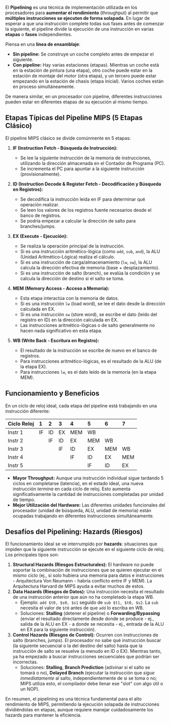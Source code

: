 El **Pipelining** es una técnica de implementación utilizada en los procesadores para **aumentar el rendimiento** (throughput) al permitir que **múltiples instrucciones se ejecuten de forma solapada**. En lugar de esperar a que una instrucción complete todas sus fases antes de comenzar la siguiente, el pipeline divide la ejecución de una instrucción en varias **etapas** o **fases** independientes.

Piensa en una **línea de ensamblaje**:
*   **Sin pipeline:** Se construye un coche completo antes de empezar el siguiente.
*   **Con pipeline:** Hay varias estaciones (etapas). Mientras un coche está en la estación de pintura (una etapa), otro coche puede estar en la estación de montaje del motor (otra etapa), y un tercero puede estar empezando en la estación de chasis (etapa inicial). Varios coches están en proceso simultáneamente.

De manera similar, en un procesador con pipeline, diferentes instrucciones pueden estar en diferentes etapas de su ejecución al mismo tiempo.

## Etapas Típicas del Pipeline MIPS (5 Etapas Clásico)

El pipeline MIPS clásico se divide comúnmente en 5 etapas:

1.  **IF (Instruction Fetch - Búsqueda de Instrucción):**
    *   Se lee la siguiente instrucción de la memoria de instrucciones, utilizando la dirección almacenada en el Contador de Programa (PC).
    *   Se incrementa el PC para apuntar a la siguiente instrucción (provisionalmente).

2.  **ID (Instruction Decode & Register Fetch - Decodificación y Búsqueda en Registros):**
    *   Se decodifica la instrucción leída en IF para determinar qué operación realizar.
    *   Se leen los valores de los registros fuente necesarios desde el banco de registros.
    *   Se podría empezar a calcular la dirección de salto para branches/jumps.

3.  **EX (Execute - Ejecución):**
    *   Se realiza la operación principal de la instrucción.
    *   Si es una instrucción aritmético-lógica (como `add`, `sub`, `and`), la ALU (Unidad Aritmético-Lógica) realiza el cálculo.
    *   Si es una instrucción de carga/almacenamiento (`lw`, `sw`), la ALU calcula la dirección efectiva de memoria (base + desplazamiento).
    *   Si es una instrucción de salto (branch), se evalúa la condición y se calcula la dirección de destino si el salto se toma.

4.  **MEM (Memory Access - Acceso a Memoria):**
    *   Esta etapa interactúa con la memoria de datos.
    *   Si es una instrucción `lw` (load word), se lee el dato desde la dirección calculada en EX.
    *   Si es una instrucción `sw` (store word), se escribe el dato (leído del registro en ID) en la dirección calculada en EX.
    *   Las instrucciones aritmético-lógicas o de salto generalmente no hacen nada significativo en esta etapa.

5.  **WB (Write Back - Escritura en Registro):**
    *   El resultado de la instrucción se escribe de nuevo en el banco de registros.
    *   Para instrucciones aritmético-lógicas, es el resultado de la ALU (de la etapa EX).
    *   Para instrucciones `lw`, es el dato leído de la memoria (en la etapa MEM).

## Funcionamiento y Beneficios

En un ciclo de reloj ideal, cada etapa del pipeline está trabajando en una instrucción diferente:

| Ciclo Reloj | 1    | 2    | 3    | 4    | 5    | 6    | 7    |
| :---------- | :--- | :--- | :--- | :--- | :--- | :--- | :--- |
| Instr 1     | IF   | ID   | EX   | MEM  | WB   |      |      |
| Instr 2     |      | IF   | ID   | EX   | MEM  | WB   |      |
| Instr 3     |      |      | IF   | ID   | EX   | MEM  | WB   |
| Instr 4     |      |      |      | IF   | ID   | EX   | MEM  |
| Instr 5     |      |      |      |      | IF   | ID   | EX   |

*   **Mayor Throughput:** Aunque una instrucción individual sigue tardando 5 ciclos en completarse (latencia), en el estado ideal, una nueva instrucción *termina* en cada ciclo de reloj. Esto aumenta significativamente la cantidad de instrucciones completadas por unidad de tiempo.
*   **Mejor Utilización del Hardware:** Las diferentes unidades funcionales del procesador (unidad de búsqueda, ALU, unidad de memoria) están ocupadas trabajando en diferentes instrucciones simultáneamente.

## Desafíos del Pipelining: Hazards (Riesgos)

El funcionamiento ideal se ve interrumpido por **hazards**: situaciones que impiden que la siguiente instrucción se ejecute en el siguiente ciclo de reloj. Los principales tipos son:

1.  **Structural Hazards (Riesgos Estructurales):** El hardware no puede soportar la combinación de instrucciones que se quieren ejecutar en el mismo ciclo (ej., si solo hubiera una memoria para datos e instrucciones - Arquitectura Von Neumann - habría conflicto entre IF y MEM). La Arquitectura Harvard de MIPS ayuda a evitar muchos de estos.
2.  **Data Hazards (Riesgos de Datos):** Una instrucción necesita el resultado de una instrucción anterior que aún no ha completado la etapa WB.
    *   Ejemplo: `add $t0, $s0, $s1` seguido de `sub $t1, $t0, $s2`. La `sub` necesita el valor de `$t0` antes de que `add` lo escriba en WB.
    *   Soluciones: **Stalling** (detener el pipeline) o **Forwarding/Bypassing** (enviar el resultado directamente desde donde se produce - ej., salida de la ALU en EX - a donde se necesita - ej., entrada de la ALU en EX para la siguiente instrucción).
3.  **Control Hazards (Riesgos de Control):** Ocurren con instrucciones de salto (branches, jumps). El procesador no sabe qué instrucción buscar (la siguiente secuencial o la del destino del salto) hasta que la instrucción de salto se resuelve (a menudo en ID o EX). Mientras tanto, ya ha empezado a buscar instrucciones secuenciales que podrían ser incorrectas.
    *   Soluciones: **Stalling**, **Branch Prediction** (adivinar si el salto se tomará o no), **Delayed Branch** (ejecutar la instrucción que *sigue inmediatamente* al salto, independientemente de si se toma o no; MIPS utiliza esto, el compilador debe llenar ese "slot" con algo útil o un NOP).

En resumen, el pipelining es una técnica fundamental para el alto rendimiento de MIPS, permitiendo la ejecución solapada de instrucciones dividiéndolas en etapas, aunque requiere manejar cuidadosamente los hazards para mantener la eficiencia.